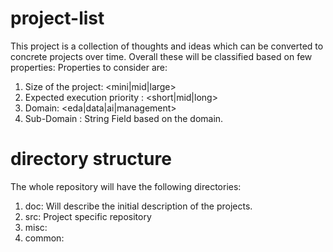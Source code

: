 
# project-list
  This project is a collection of thoughts and ideas which can be converted to concrete projects over time. Overall these will be classified based on few properties:
  Properties to consider are:
  1. Size of the project: <mini|mid|large>
  2. Expected execution priority : <short|mid|long>
  3. Domain: <eda|data|ai|management>
  4. Sub-Domain : String Field based on the domain.

# directory structure
  The whole repository will have the following directories:
  1. doc: Will describe the initial description of the projects.
  2. src: Project specific repository 
  3. misc:
  4. common:
